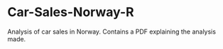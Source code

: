 # Car-Sales-Norway-R
  Analysis of car sales in Norway. Contains a PDF explaining the analysis made.
